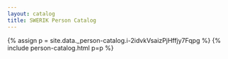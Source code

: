 ```yaml
---
layout: catalog
title: SWERIK Person Catalog
---
```

{% assign p = site.data._person-catalog.i-2idvkVsaizPjHffjy7Fqpg %}
{% include person-catalog.html p=p %}

